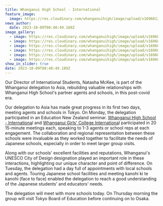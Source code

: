 ```yaml
---
title: Whanganui High School - International
feature_image:
  image: https://res.cloudinary.com/whanganuihigh/image/upload/v1696812191/News/Inter.jpg
news_author:
  date: 2023-10-09T00:40:49.160Z
image_gallery:
  - image: https://res.cloudinary.com/whanganuihigh/image/upload/v1696812191/News/Inter1.jpg
  - image: https://res.cloudinary.com/whanganuihigh/image/upload/v1696812191/News/Inter3.jpg
  - image: https://res.cloudinary.com/whanganuihigh/image/upload/v1696812194/News/Inter6.jpg
  - image: https://res.cloudinary.com/whanganuihigh/image/upload/v1696812191/News/Inter2.jpg
  - image: https://res.cloudinary.com/whanganuihigh/image/upload/v1696812194/News/Inter7.jpg
  - image: https://res.cloudinary.com/whanganuihigh/image/upload/v1696812193/News/Inter5.jpg
show_in_slider: true
date: 2023-10-09T00:40:49.189Z
---
```



Our Director of International Students, Natasha McKee, is part of the Whanganui delegation to Asia, rebuilding valuable relationships with Whanganui High School's partner agents and schools, in this post-covid era.

Our delegation to Asia has made great progress in its first two days, meeting agents and schools in Tokyo. On Monday, the delegation participated in an [](<>)Education New Zealand seminar. [Whanganui High School - Internationa](https://www.facebook.com/WhanganuiHighInternational?__cft__[0]=AZVR8wbxiiFx2wpoLaCIkj7q2zEvtHZwqQJ0RwGpxWQ1y_f8B--yMey2tM5MOZaCD2x3UIuWRCdjJibKOpJmsFfkC3MPIjOXXV6ONoFVezALsmiWsnHusvGq-w03bhbl_Wqd-LwEq9O0Lbr9vE_5X3LFy1cU1i55eC1Tl4ZXJ-spyGAPTRJLuIguFFXiCAMRkLFIiNOI4u-GEKmDlawHkdQh&__tn__=-]K-y-R)l and [Whanganui Girls' College Internationa](https://www.facebook.com/WhanganuiGirlsCollegeInternational?__cft__[0]=AZVR8wbxiiFx2wpoLaCIkj7q2zEvtHZwqQJ0RwGpxWQ1y_f8B--yMey2tM5MOZaCD2x3UIuWRCdjJibKOpJmsFfkC3MPIjOXXV6ONoFVezALsmiWsnHusvGq-w03bhbl_Wqd-LwEq9O0Lbr9vE_5X3LFy1cU1i55eC1Tl4ZXJ-spyGAPTRJLuIguFFXiCAMRkLFIiNOI4u-GEKmDlawHkdQh&__tn__=-]K-y-R)l participated in 20 15-minute meetings each, speaking to 1-3 agents or school reps at each engagement. The collaboration and regional representation between these schools were invaluable as they worked together to facilitate the needs of Japanese schools, especially in order to meet larger group visits.

Along with our schools' excellent facilities and reputations, Whanganui's UNESCO City of Design designation played an important role in these interactions, highlighting our unique character and point of difference. On Tuesday, the delegation had a day full of appointments with local schools and agents. Touring Japanese school facilities and meeting kanohi ki te kanohi (face to face) enabled the delegation to reach a good understanding of the Japanese students' and educators' needs.

The delegation will meet with more schools today. On Thursday morning the group will visit Tokyo Board of Education before continuing on to Osaka.